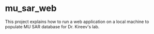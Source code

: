 # mu_sar_web
This project explains how to run a web application on a local machine to populate MU SAR database for Dr. Kireev's lab.

